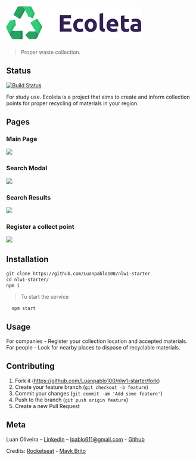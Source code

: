# <img src="public/icons/logo.svg" alt="Página Incial" title="MainPage">

> Proper waste collection.

## Status
[![Build Status](https://travis-ci.com/Luanpablo100/nlw1-starter.svg?branch=main)](https://travis-ci.com/Luanpablo100/nlw1-starter)

For study use.
Ecoleta is a project that aims to create and inform collection points for proper recycling of materials in your region.

## Pages
### Main Page
![](https://live.staticflickr.com/65535/50415103222_a4dda71bfc_c.jpg)
### Search Modal
![](https://live.staticflickr.com/65535/50414255023_3a596a441c_c.jpg)
### Search Results
![](https://live.staticflickr.com/65535/50414255068_9237c4397c_c.jpg)
### Register a collect point
![](https://live.staticflickr.com/65535/50414942801_e335211c89_c.jpg)

## Installation
```
git clone https://github.com/Luanpablo100/nlw1-starter
cd nlw1-starter/
npm i
```
> To start the service
```
  npm start
```

## Usage

For companies - Register your collection location and accepted materials. <br>
For people - Look for nearby places to dispose of recyclable materials.

## Contributing

1. Fork it (<https://github.com/Luanpablo100/nlw1-starter/fork>)
2. Create your feature branch (`git checkout -b feature`)
3. Commit your changes (`git commit -am 'Add some feature'`)
4. Push to the branch (`git push origin feature`)
5. Create a new Pull Request

## Meta
Luan Oliveira – [LinkedIn](https://www.linkedin.com/in/luan-oliveira-713159198/) – lpablo611@gmail.com - [Github](https://github.com/Luanpablo100)

Credits: [Rocketseat](https://rocketseat.com.br/) - [Mayk Brito](https://github.com/maykbrito)
